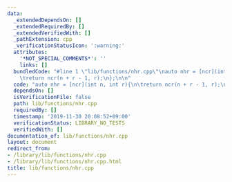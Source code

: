 ```yaml
---
data:
  _extendedDependsOn: []
  _extendedRequiredBy: []
  _extendedVerifiedWith: []
  _pathExtension: cpp
  _verificationStatusIcon: ':warning:'
  attributes:
    '*NOT_SPECIAL_COMMENTS*': ''
    links: []
  bundledCode: "#line 1 \"lib/functions/nhr.cpp\"\nauto nhr = [ncr](int n, int r){\n\
    \treturn ncr(n + r - 1, r);\n};\n\n"
  code: "auto nhr = [ncr](int n, int r){\n\treturn ncr(n + r - 1, r);\n};\n\n"
  dependsOn: []
  isVerificationFile: false
  path: lib/functions/nhr.cpp
  requiredBy: []
  timestamp: '2019-11-30 20:08:52+09:00'
  verificationStatus: LIBRARY_NO_TESTS
  verifiedWith: []
documentation_of: lib/functions/nhr.cpp
layout: document
redirect_from:
- /library/lib/functions/nhr.cpp
- /library/lib/functions/nhr.cpp.html
title: lib/functions/nhr.cpp
---
```


